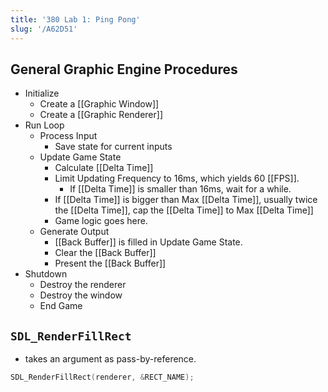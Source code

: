```yaml
---
title: '380 Lab 1: Ping Pong'
slug: '/A62D51'
---
```


## General Graphic Engine Procedures

- Initialize
  - Create a [[Graphic Window]]
  - Create a [[Graphic Renderer]]
- Run Loop
  - Process Input
    - Save state for current inputs
  - Update Game State
    - Calculate [[Delta Time]]
    - Limit Updating Frequency to 16ms, which yields 60 [[FPS]].
      - If [[Delta Time]] is smaller than 16ms, wait for a while.
    - If [[Delta Time]] is bigger than Max [[Delta Time]], usually twice the [[Delta Time]], cap the [[Delta Time]] to Max [[Delta Time]]
    - Game logic goes here.
  - Generate Output
    - [[Back Buffer]] is filled in Update Game State.
    - Clear the [[Back Buffer]]
    - Present the [[Back Buffer]]
- Shutdown
  - Destroy the renderer
  - Destroy the window
  - End Game

## `SDL_RenderFillRect`

- takes an argument as pass-by-reference.

```cpp
SDL_RenderFillRect(renderer, &RECT_NAME);
```
